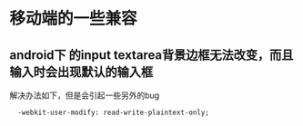 # 移动端的一些兼容

## android下 的input textarea背景边框无法改变，而且输入时会出现默认的输入框
解决办法如下，但是会引起一些另外的bug
```
  -webkit-user-modify: read-write-plaintext-only;
```
